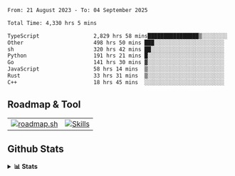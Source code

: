 <!--START_SECTION:waka-->

```txt
From: 21 August 2023 - To: 04 September 2025

Total Time: 4,330 hrs 5 mins

TypeScript                 2,829 hrs 58 mins████████████████▒░░░░░░░░   65.36 %
Other                      498 hrs 50 mins ███░░░░░░░░░░░░░░░░░░░░░░   11.52 %
sh                         320 hrs 42 mins ██░░░░░░░░░░░░░░░░░░░░░░░   07.41 %
Python                     191 hrs 21 mins █░░░░░░░░░░░░░░░░░░░░░░░░   04.42 %
Go                         141 hrs 30 mins ▓░░░░░░░░░░░░░░░░░░░░░░░░   03.27 %
JavaScript                 58 hrs 14 mins  ▒░░░░░░░░░░░░░░░░░░░░░░░░   01.34 %
Rust                       33 hrs 31 mins  ▒░░░░░░░░░░░░░░░░░░░░░░░░   00.77 %
C++                        18 hrs 45 mins  ░░░░░░░░░░░░░░░░░░░░░░░░░   00.43 %
```

<!--END_SECTION:waka-->

## Roadmap & Tool
<table align="center">
  <tr>
    <td>
      <a href="https://roadmap.sh">
        <img src="https://roadmap.sh/card/tall/6505f3e78dfc79db2fff8e3e?variant=dark" alt="roadmap.sh" />
      </a>
    </td>
    <td>
      <a href="https://github.com/chaninlaw">
        <img src="https://skillicons.dev/icons?i=js,typescript,nodejs,nestjs,react,next,astro,html,css,tailwind,postgres,prisma,docker,git,rust,go&perline=7&theme=dark" alt="Skills" />
      </a>
    </td>
  </tr>
</table>

## Github Stats
<details close>
  <summary><b>📊 Stats</b></summary>
  <div align="center">
    
<picture>
  <source
    srcset="https://github-readme-stats.vercel.app/api?username=chaninlaw&show_icons=true&theme=dark"
    media="(prefers-color-scheme: dark)"
  />
  <source
    srcset="https://github-readme-stats.vercel.app/api?username=chaninlaw&show_icons=true"
    media="(prefers-color-scheme: light), (prefers-color-scheme: no-preference)"
  />
  <img src="https://github-readme-stats.vercel.app/api?username=chaninlaw&show_icons=true" />
</picture>
    
<picture>
  <source
    srcset="https://github-readme-stats.vercel.app/api/top-langs/?username=chaninlaw&layout=donut&theme=dark"
    media="(prefers-color-scheme: dark)"
  />
  <source
    srcset="https://github-readme-stats.vercel.app/api/top-langs/?username=chaninlaw&layout=donut"
    media="(prefers-color-scheme: light), (prefers-color-scheme: no-preference)"
  />
  <img src="https://github-readme-stats.vercel.app/api/top-langs/?username=chaninlaw&layout=donut" />
</picture>
    
  </div>
  
</details>

